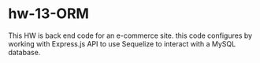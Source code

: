 # hw-13-ORM

This HW is back end code for an e-commerce site. this code configures by working with Express.js API to use Sequelize to interact with a MySQL database.